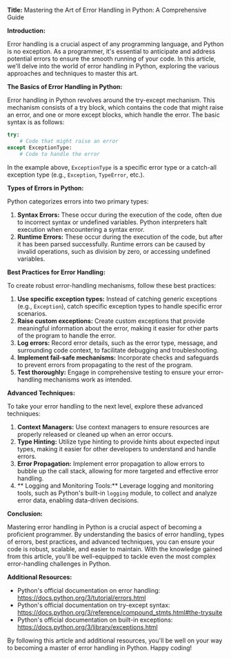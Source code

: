 **Title:** Mastering the Art of Error Handling in Python: A Comprehensive Guide

**Introduction:**

Error handling is a crucial aspect of any programming language, and Python is no exception. As a programmer, it's essential to anticipate and address potential errors to ensure the smooth running of your code. In this article, we'll delve into the world of error handling in Python, exploring the various approaches and techniques to master this art.

**The Basics of Error Handling in Python:**

Error handling in Python revolves around the try-except mechanism. This mechanism consists of a try block, which contains the code that might raise an error, and one or more except blocks, which handle the error. The basic syntax is as follows:
```python
try:
    # Code that might raise an error
except ExceptionType:
    # Code to handle the error
```
In the example above, `ExceptionType` is a specific error type or a catch-all exception type (e.g., `Exception`, `TypeError`, etc.).

**Types of Errors in Python:**

Python categorizes errors into two primary types:

1.  **Syntax Errors:** These occur during the execution of the code, often due to incorrect syntax or undefined variables. Python interpreters halt execution when encountering a syntax error.
2.  **Runtime Errors:** These occur during the execution of the code, but after it has been parsed successfully. Runtime errors can be caused by invalid operations, such as division by zero, or accessing undefined variables.

**Best Practices for Error Handling:**

To create robust error-handling mechanisms, follow these best practices:

1.  **Use specific exception types:** Instead of catching generic exceptions (e.g., `Exception`), catch specific exception types to handle specific error scenarios.
2.  **Raise custom exceptions:** Create custom exceptions that provide meaningful information about the error, making it easier for other parts of the program to handle the error.
3.  **Log errors:** Record error details, such as the error type, message, and surrounding code context, to facilitate debugging and troubleshooting.
4.  **Implement fail-safe mechanisms:** Incorporate checks and safeguards to prevent errors from propagating to the rest of the program.
5.  **Test thoroughly:** Engage in comprehensive testing to ensure your error-handling mechanisms work as intended.

**Advanced Techniques:**

To take your error handling to the next level, explore these advanced techniques:

1.  **Context Managers:** Use context managers to ensure resources are properly released or cleaned up when an error occurs.
2.  **Type Hinting:** Utilize type hinting to provide hints about expected input types, making it easier for other developers to understand and handle errors.
3.  **Error Propagation:** Implement error propagation to allow errors to bubble up the call stack, allowing for more targeted and effective error handling.
4.  ** Logging and Monitoring Tools:** Leverage logging and monitoring tools, such as Python's built-in `logging` module, to collect and analyze error data, enabling data-driven decisions.

**Conclusion:**

Mastering error handling in Python is a crucial aspect of becoming a proficient programmer. By understanding the basics of error handling, types of errors, best practices, and advanced techniques, you can ensure your code is robust, scalable, and easier to maintain. With the knowledge gained from this article, you'll be well-equipped to tackle even the most complex error-handling challenges in Python.

**Additional Resources:**

*   Python's official documentation on error handling: <https://docs.python.org/3/tutorial/errors.html>
*   Python's official documentation on try-except syntax: <https://docs.python.org/3/reference/compound_stmts.html#the-trysuite>
*   Python's official documentation on built-in exceptions: <https://docs.python.org/3/library/exceptions.html>

By following this article and additional resources, you'll be well on your way to becoming a master of error handling in Python. Happy coding!
